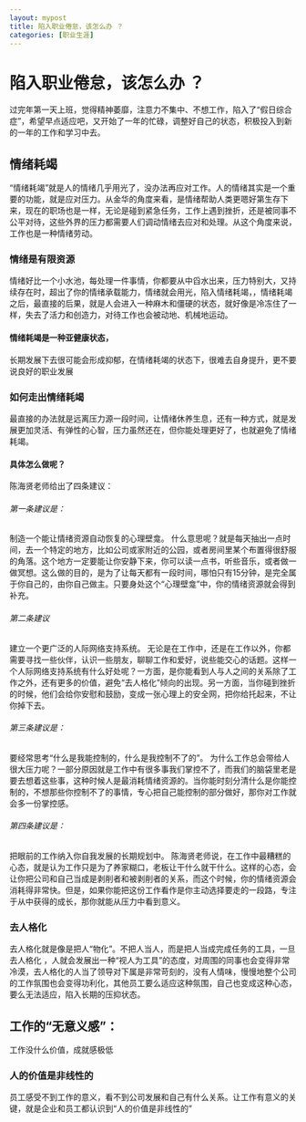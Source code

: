 ```yaml
---
layout: mypost
title: 陷入职业倦怠，该怎么办 ？
categories: [职业生涯]
---
```

# 陷入职业倦怠，该怎么办 ？
过完年第一天上班，觉得精神萎靡，注意力不集中、不想工作，陷入了“假日综合症”，希望早点适应吧，又开始了一年的忙碌，调整好自己的状态，积极投入到新的一年的工作和学习中去。
## 情绪耗竭
“情绪耗竭”就是人的情绪几乎用光了，没办法再应对工作。人的情绪其实是一个重要的功能，就是应对压力。从金华的角度来看，是情绪帮助人类更嗯好第生存下来，现在的职场也是一样，无论是碰到紧急任务，工作上遇到挫折，还是被同事不公平对待，这些外界的压力都需要人们调动情绪去应对和处理。从这个角度来说，工作也是一种情绪劳动。

### 情绪是有限资源
情绪好比一个小水池，每处理一件事情，你都要从中舀水出来，压力特别大，又持续存在时，超出了你的情绪承载能力，情绪就会用光，陷入情绪耗竭，，情绪耗竭之后，最直接的后果，就是人会进入一种麻木和僵硬的状态，就好像是冷冻住了一样，失去了活力和创造力，对待工作也会被动地、机械地运动。
#### 情绪耗竭是一种亚健康状态，
长期发展下去很可能会形成抑郁，在情绪耗竭的状态下，很难去自身提升，更不要说良好的职业发展
### 如何走出情绪耗竭
最直接的办法就是远离压力源一段时间，让情绪休养生息，还有一种方式，就是发展更加灵活、有弹性的心智，压力虽然还在，但你能处理更好了，也就避免了情绪耗竭。
#### 具体怎么做呢？
陈海贤老师给出了四条建议：
###### 第一条建议是：
制造一个能让情绪资源自动恢复的心理壁龛。 什么意思呢？就是每天抽出一点时间，去一个特定的地方，比如公司或家附近的公园，或者房间里某个布置得很舒服的角落。这个地方一定要能让你安静下来，你可以读一点书，听些音乐，或者做一做冥想。这么做的目的，是为了让每天都有一段时间，哪怕只有15分钟，是完全属于你自己的，由你自己做主。只要身处这个“心理壁龛”中，你的情绪资源就会得到补充。
###### 第二条建议
建立一个更广泛的人际网络支持系统。 无论是在工作中，还是在工作以外，你都需要寻找一些伙伴，认识一些朋友，聊聊工作和爱好，说些能交心的话题。这样一个人际网络支持系统有什么好处呢？一方面，是你能看到人与人之间的关系除了工作之外，还有更多的价值，避免“去人格化”倾向的出现。另一方面，当你碰到挫折的时候，他们会给你安慰和鼓励，变成一张心理上的安全网，把你给托起来，不让你掉下去。
###### 第三条建议是：
要经常思考“什么是我能控制的，什么是我控制不了的”。 为什么工作总会带给人很大压力呢？一部分原因就是工作中有很多事我们掌控不了，而我们的脑袋里老是要去想着这些事，这种时候人是最消耗情绪资源的。当你能时刻分清什么是你能控制的，不想那些你控制不了的事情，专心把自己能控制的部分做好，那你对工作就会多一份掌控感。
###### 第四条建议是：
把眼前的工作纳入你自我发展的长期规划中。 陈海贤老师说，在工作中最糟糕的心态，就是认为工作只是为了养家糊口，老板让干什么就干什么。这样的心态，会让你把公司和自己当成是剥削者和被剥削者的关系，而这个时候，你的情绪资源会消耗得非常快。但是，如果你能把这份工作看作是你主动选择要走的一段路，专注于从中获得的成长，那你就能从压力中看到意义。
### 去人格化
去人格化就是像是把人“物化”。不把人当人，而是把人当成完成任务的工具，一旦去人格化 ，人就会发展出一种“视人为工具”的态度，对周围的同事也会变得非常冷漠，去人格化的人当了领导对下属是非常苛刻的，没有人情味，慢慢地整个公司的工作氛围也会变得功利化，其他员工要么适应这种氛围，自己也变成这种心态，要么无法适应，陷入长期的压抑状态。
## 工作的“无意义感”：
 工作没什么价值，成就感极低
 ### 人的价值是非线性的
 员工感受不到工作的意义，看不到公司发展和自己有什么关系。让工作有意义的关键，就是企业和员工都认识到“人的价值是非线性的”